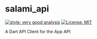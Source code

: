 # salami_api

[![style: very good analysis][very_good_analysis_badge]][very_good_analysis_link]
[![License: MIT][license_badge]][license_link]

A Dart API Client for the App API

[license_badge]: https://img.shields.io/badge/license-MIT-blue.svg
[license_link]: https://opensource.org/licenses/MIT
[very_good_analysis_badge]: https://img.shields.io/badge/style-very_good_analysis-B22C89.svg
[very_good_analysis_link]: https://pub.dev/packages/very_good_analysis
